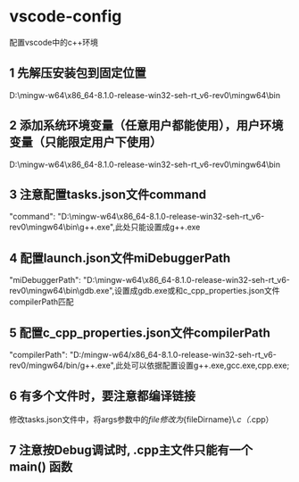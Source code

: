 # vscode-config
配置vscode中的c++环境
## 1 先解压安装包到固定位置
D:\mingw-w64\x86_64-8.1.0-release-win32-seh-rt_v6-rev0\mingw64\bin
## 2 添加系统环境变量（任意用户都能使用），用户环境变量（只能限定用户下使用）
D:\mingw-w64\x86_64-8.1.0-release-win32-seh-rt_v6-rev0\mingw64\bin
## 3 注意配置tasks.json文件command
"command": "D:\\mingw-w64\\x86_64-8.1.0-release-win32-seh-rt_v6-rev0\\mingw64\\bin\\g++.exe",此处只能设置成g++.exe
## 4 配置launch.json文件miDebuggerPath 
"miDebuggerPath": "D:\\mingw-w64\\x86_64-8.1.0-release-win32-seh-rt_v6-rev0\\mingw64\\bin\\gdb.exe",设置成gdb.exe或和c_cpp_properties.json文件compilerPath匹配
## 5 配置c_cpp_properties.json文件compilerPath
"compilerPath": "D:/mingw-w64/x86_64-8.1.0-release-win32-seh-rt_v6-rev0/mingw64/bin/g++.exe",此处可以依据配置设置g++.exe,gcc.exe,cpp.exe;
## 6 有多个文件时，要注意都编译链接
修改tasks.json文件中，将args参数中的${file}修改为${fileDirname}\\*.c（*.cpp）
## 7 注意按Debug调试时, .cpp主文件只能有一个 main() 函数